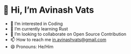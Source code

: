 # 👋 Hi, I’m Avinash Vats
- 👀 I’m interested in Coding
- 🌱 I’m currently learning Rust
- 💞️ I’m looking to collaborate on Open Source Contribution
- 📫 How to reach me in.avinashvats@gmail.com
- 😄 Pronouns: He/Him

<!---
iavinashvats/iavinashvats is a ✨ special ✨ repository because its `README.md` (this file) appears on your GitHub profile.
You can click the Preview link to take a look at your changes.
--->
